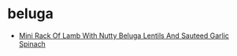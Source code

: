 # beluga

 * [Mini Rack Of Lamb With Nutty Beluga Lentils And Sauteed Garlic Spinach](index/m/mini-rack-of-lamb-with-nutty-beluga-lentils-and-sauteed-garlic-spinach-351789.json)
